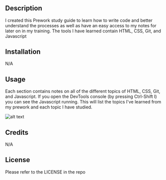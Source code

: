 # <Prework-Coding-Study-Guide>

## Description

I created this Prework study guide to learn how to write code and better understand the processes as well as have an easy access to my notes for later on in my training. The tools I have learned contain HTML, CSS, Git, and Javascript

## Installation

N/A

## Usage

Each section contains notes on all of the different topics of HTML, CSS, Git, and Javascript. If you open the DevTools console (by pressing Ctrl-Shift I) you can see the Javascript running. This will list the topics I've learned from my prework and each topic I have studied.

![alt text](assets/images/screenshot.png)

## Credits

N/A

## License

Please refer to the LICENSE in the repo
